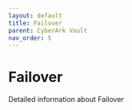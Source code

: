 ```yaml
---
layout: default
title: Failover
parent: CyberArk Vault
nav_order: 5
---
```

# Failover

Detailed information about Failover
